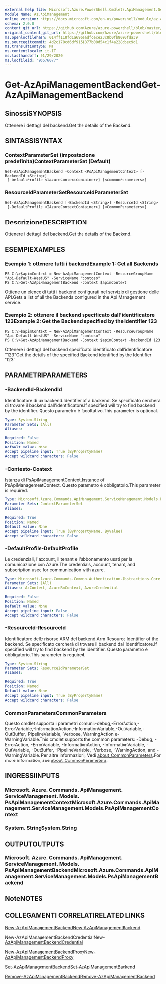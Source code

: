 ```yaml
---
external help file: Microsoft.Azure.PowerShell.Cmdlets.ApiManagement.ServiceManagement.dll-Help.xml
Module Name: Az.ApiManagement
online version: https://docs.microsoft.com/en-us/powershell/module/az.apimanagement/get-azapimanagementbackend
schema: 2.0.0
content_git_url: https://github.com/Azure/azure-powershell/blob/master/src/ApiManagement/ApiManagement/help/Get-AzApiManagementBackend.md
original_content_git_url: https://github.com/Azure/azure-powershell/blob/master/src/ApiManagement/ApiManagement/help/Get-AzApiManagementBackend.md
ms.openlocfilehash: 014ff118fd1a696eadfcece23c8b0fb8090fda39
ms.sourcegitcommit: 4d2c178cd6df9151877b08d54c1f4a228dbec9d1
ms.translationtype: MT
ms.contentlocale: it-IT
ms.lasthandoff: 01/29/2020
ms.locfileid: "93676077"
---
```

# <span data-ttu-id="d6d12-101">Get-AzApiManagementBackend</span><span class="sxs-lookup"><span data-stu-id="d6d12-101">Get-AzApiManagementBackend</span></span>

## <span data-ttu-id="d6d12-102">Sinossi</span><span class="sxs-lookup"><span data-stu-id="d6d12-102">SYNOPSIS</span></span>
<span data-ttu-id="d6d12-103">Ottenere i dettagli del backend.</span><span class="sxs-lookup"><span data-stu-id="d6d12-103">Get the details of the Backend.</span></span>

## <span data-ttu-id="d6d12-104">SINTASSI</span><span class="sxs-lookup"><span data-stu-id="d6d12-104">SYNTAX</span></span>

### <span data-ttu-id="d6d12-105">ContextParameterSet (impostazione predefinita)</span><span class="sxs-lookup"><span data-stu-id="d6d12-105">ContextParameterSet (Default)</span></span>
```
Get-AzApiManagementBackend -Context <PsApiManagementContext> [-BackendId <String>]
 [-DefaultProfile <IAzureContextContainer>] [<CommonParameters>]
```

### <span data-ttu-id="d6d12-106">ResourceIdParameterSet</span><span class="sxs-lookup"><span data-stu-id="d6d12-106">ResourceIdParameterSet</span></span>
```
Get-AzApiManagementBackend [-BackendId <String>] -ResourceId <String>
 [-DefaultProfile <IAzureContextContainer>] [<CommonParameters>]
```

## <span data-ttu-id="d6d12-107">Descrizione</span><span class="sxs-lookup"><span data-stu-id="d6d12-107">DESCRIPTION</span></span>
<span data-ttu-id="d6d12-108">Ottenere i dettagli del backend.</span><span class="sxs-lookup"><span data-stu-id="d6d12-108">Get the details of the Backend.</span></span>

## <span data-ttu-id="d6d12-109">ESEMPI</span><span class="sxs-lookup"><span data-stu-id="d6d12-109">EXAMPLES</span></span>

### <span data-ttu-id="d6d12-110">Esempio 1: ottenere tutti i backend</span><span class="sxs-lookup"><span data-stu-id="d6d12-110">Example 1: Get all Backends</span></span>
```
PS C:\>$apimContext = New-AzApiManagementContext -ResourceGroupName "Api-Default-WestUS" -ServiceName "contoso"
PS C:\>Get-AzApiManagementBackend -Context $apimContext
```

<span data-ttu-id="d6d12-111">Ottiene un elenco di tutti i backend configurati nel servizio di gestione delle API.</span><span class="sxs-lookup"><span data-stu-id="d6d12-111">Gets a list of all the Backends configured in the Api Management service.</span></span>

### <span data-ttu-id="d6d12-112">Esempio 2: ottenere il backend specificato dall'identificatore 123</span><span class="sxs-lookup"><span data-stu-id="d6d12-112">Example 2: Get the Backend specified by the Identifier 123</span></span>
```
PS C:\>$apimContext = New-AzApiManagementContext -ResourceGroupName "Api-Default-WestUS" -ServiceName "contoso"
PS C:\>Get-AzApiManagementBackend -Context $apimContext -backendId 123
```

<span data-ttu-id="d6d12-113">Ottenere i dettagli del backend specificato identificato dall'identificatore "123"</span><span class="sxs-lookup"><span data-stu-id="d6d12-113">Get the details of the specified Backend identified by the Identifier '123'</span></span>

## <span data-ttu-id="d6d12-114">PARAMETRI</span><span class="sxs-lookup"><span data-stu-id="d6d12-114">PARAMETERS</span></span>

### <span data-ttu-id="d6d12-115">-BackendId</span><span class="sxs-lookup"><span data-stu-id="d6d12-115">-BackendId</span></span>
<span data-ttu-id="d6d12-116">Identificatore di un backend.</span><span class="sxs-lookup"><span data-stu-id="d6d12-116">Identifier of a backend.</span></span>
<span data-ttu-id="d6d12-117">Se specificato cercherà di trovare il backend dall'identificatore.</span><span class="sxs-lookup"><span data-stu-id="d6d12-117">If specified will try to find backend by the identifier.</span></span>
<span data-ttu-id="d6d12-118">Questo parametro è facoltativo.</span><span class="sxs-lookup"><span data-stu-id="d6d12-118">This parameter is optional.</span></span>

```yaml
Type: System.String
Parameter Sets: (All)
Aliases:

Required: False
Position: Named
Default value: None
Accept pipeline input: True (ByPropertyName)
Accept wildcard characters: False
```

### <span data-ttu-id="d6d12-119">-Contesto</span><span class="sxs-lookup"><span data-stu-id="d6d12-119">-Context</span></span>
<span data-ttu-id="d6d12-120">Istanza di PsApiManagementContext.</span><span class="sxs-lookup"><span data-stu-id="d6d12-120">Instance of PsApiManagementContext.</span></span>
<span data-ttu-id="d6d12-121">Questo parametro è obbligatorio.</span><span class="sxs-lookup"><span data-stu-id="d6d12-121">This parameter is required.</span></span>

```yaml
Type: Microsoft.Azure.Commands.ApiManagement.ServiceManagement.Models.PsApiManagementContext
Parameter Sets: ContextParameterSet
Aliases:

Required: True
Position: Named
Default value: None
Accept pipeline input: True (ByPropertyName, ByValue)
Accept wildcard characters: False
```

### <span data-ttu-id="d6d12-122">-DefaultProfile</span><span class="sxs-lookup"><span data-stu-id="d6d12-122">-DefaultProfile</span></span>
<span data-ttu-id="d6d12-123">Le credenziali, l'account, il tenant e l'abbonamento usati per la comunicazione con Azure.</span><span class="sxs-lookup"><span data-stu-id="d6d12-123">The credentials, account, tenant, and subscription used for communication with azure.</span></span>

```yaml
Type: Microsoft.Azure.Commands.Common.Authentication.Abstractions.Core.IAzureContextContainer
Parameter Sets: (All)
Aliases: AzContext, AzureRmContext, AzureCredential

Required: False
Position: Named
Default value: None
Accept pipeline input: False
Accept wildcard characters: False
```

### <span data-ttu-id="d6d12-124">-ResourceId</span><span class="sxs-lookup"><span data-stu-id="d6d12-124">-ResourceId</span></span>
<span data-ttu-id="d6d12-125">Identificatore delle risorse ARM del backend.</span><span class="sxs-lookup"><span data-stu-id="d6d12-125">Arm Resource Identifier of the backend.</span></span> <span data-ttu-id="d6d12-126">Se specificato cercherà di trovare il backend dall'identificatore.</span><span class="sxs-lookup"><span data-stu-id="d6d12-126">If specified will try to find backend by the identifier.</span></span> <span data-ttu-id="d6d12-127">Questo parametro è obbligatorio.</span><span class="sxs-lookup"><span data-stu-id="d6d12-127">This parameter is required.</span></span>

```yaml
Type: System.String
Parameter Sets: ResourceIdParameterSet
Aliases:

Required: True
Position: Named
Default value: None
Accept pipeline input: True (ByPropertyName)
Accept wildcard characters: False
```

### <span data-ttu-id="d6d12-128">CommonParameters</span><span class="sxs-lookup"><span data-stu-id="d6d12-128">CommonParameters</span></span>
<span data-ttu-id="d6d12-129">Questo cmdlet supporta i parametri comuni:-debug,-ErrorAction,-ErrorVariable,-InformationAction,-InformationVariable,-OutVariable,-OutBuffer,-PipelineVariable,-Verbose,-WarningAction e-WarningVariable.</span><span class="sxs-lookup"><span data-stu-id="d6d12-129">This cmdlet supports the common parameters: -Debug, -ErrorAction, -ErrorVariable, -InformationAction, -InformationVariable, -OutVariable, -OutBuffer, -PipelineVariable, -Verbose, -WarningAction, and -WarningVariable.</span></span> <span data-ttu-id="d6d12-130">Per altre informazioni, Vedi [about_CommonParameters](https://go.microsoft.com/fwlink/?LinkID=113216).</span><span class="sxs-lookup"><span data-stu-id="d6d12-130">For more information, see [about_CommonParameters](https://go.microsoft.com/fwlink/?LinkID=113216).</span></span>

## <span data-ttu-id="d6d12-131">INGRESSI</span><span class="sxs-lookup"><span data-stu-id="d6d12-131">INPUTS</span></span>

### <span data-ttu-id="d6d12-132">Microsoft. Azure. Commands. ApiManagement. ServiceManagement. Models. PsApiManagementContext</span><span class="sxs-lookup"><span data-stu-id="d6d12-132">Microsoft.Azure.Commands.ApiManagement.ServiceManagement.Models.PsApiManagementContext</span></span>

### <span data-ttu-id="d6d12-133">System. String</span><span class="sxs-lookup"><span data-stu-id="d6d12-133">System.String</span></span>

## <span data-ttu-id="d6d12-134">OUTPUT</span><span class="sxs-lookup"><span data-stu-id="d6d12-134">OUTPUTS</span></span>

### <span data-ttu-id="d6d12-135">Microsoft. Azure. Commands. ApiManagement. ServiceManagement. Models. PsApiManagementBackend</span><span class="sxs-lookup"><span data-stu-id="d6d12-135">Microsoft.Azure.Commands.ApiManagement.ServiceManagement.Models.PsApiManagementBackend</span></span>

## <span data-ttu-id="d6d12-136">Note</span><span class="sxs-lookup"><span data-stu-id="d6d12-136">NOTES</span></span>

## <span data-ttu-id="d6d12-137">COLLEGAMENTI CORRELATI</span><span class="sxs-lookup"><span data-stu-id="d6d12-137">RELATED LINKS</span></span>

[<span data-ttu-id="d6d12-138">New-AzApiManagementBackend</span><span class="sxs-lookup"><span data-stu-id="d6d12-138">New-AzApiManagementBackend</span></span>](./New-AzApiManagementBackend.md)

[<span data-ttu-id="d6d12-139">New-AzApiManagementBackendCredential</span><span class="sxs-lookup"><span data-stu-id="d6d12-139">New-AzApiManagementBackendCredential</span></span>](./New-AzApiManagementBackendCredential.md)

[<span data-ttu-id="d6d12-140">New-AzApiManagementBackendProxy</span><span class="sxs-lookup"><span data-stu-id="d6d12-140">New-AzApiManagementBackendProxy</span></span>](./New-AzApiManagementBackendProxy.md)

[<span data-ttu-id="d6d12-141">Set-AzApiManagementBackend</span><span class="sxs-lookup"><span data-stu-id="d6d12-141">Set-AzApiManagementBackend</span></span>](./Set-AzApiManagementBackend.md)

[<span data-ttu-id="d6d12-142">Remove-AzApiManagementBackend</span><span class="sxs-lookup"><span data-stu-id="d6d12-142">Remove-AzApiManagementBackend</span></span>](./Remove-AzApiManagementBackend.md)
